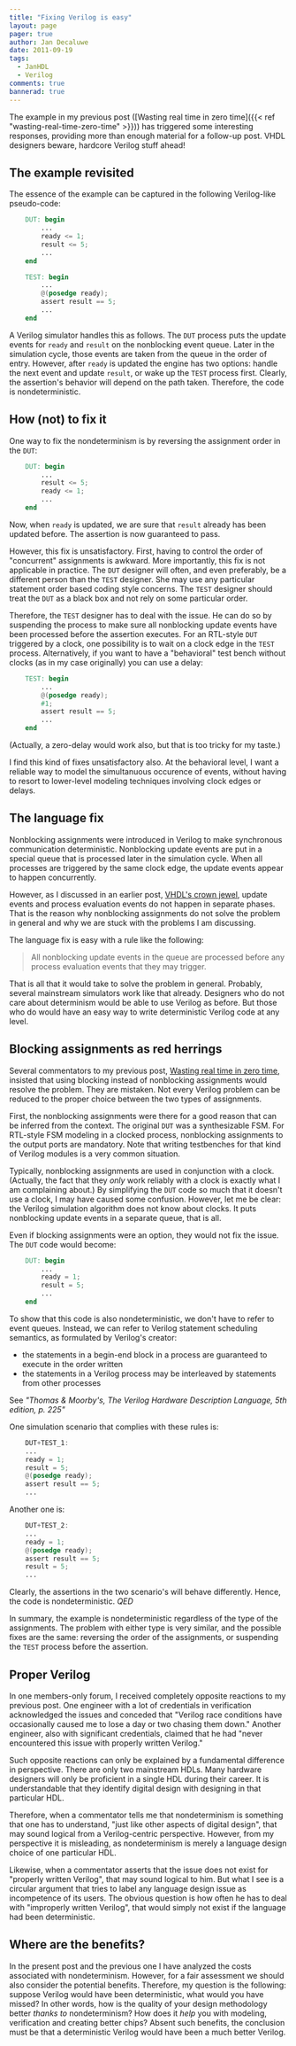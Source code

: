 ```yaml
---
title: "Fixing Verilog is easy"
layout: page 
pager: true
author: Jan Decaluwe
date: 2011-09-19
tags: 
  - JanHDL
  - Verilog
comments: true
bannerad: true
---
```


The example in my previous post ([Wasting real time in zero time]({{< ref "wasting-real-time-zero-time" >}})) has triggered some interesting responses, providing more than enough material for a follow-up post. VHDL designers beware, hardcore Verilog stuff ahead!

## The example revisited

The essence of the example can be captured in the following Verilog-like pseudo-code:

```verilog 
    DUT: begin
        ...
        ready <= 1;
        result <= 5;
        ...
    end

    TEST: begin
        ...
        @(posedge ready);
        assert result == 5;
        ...
    end
```
 
A Verilog simulator handles this as follows. The `DUT` process puts the update events for `ready` and `result` on the nonblocking event queue. Later in the simulation cycle, those events are taken from the queue in the order of entry. However, after `ready` is updated the engine has  two options:  handle the next event and  update  `result`, or wake up the `TEST` process  first. Clearly, the assertion's behavior will depend on the path taken. Therefore, the code is nondeterministic.

## How (not) to fix it

One way to fix the nondeterminism is by reversing the assignment order in the `DUT`:

```verilog 
    DUT: begin
        ...
        result <= 5;
        ready <= 1;
        ...
    end
```

Now, when `ready` is updated, we are sure that `result` already has been updated before. The assertion is now guaranteed to pass.

However, this fix is unsatisfactory. First, having to control the order of "concurrent" assignments is awkward. More importantly, this fix is not applicable in practice. The `DUT` designer will often, and even preferably, be a different person than the `TEST` designer. She may use any particular statement order based coding style concerns. The `TEST` designer should treat the `DUT` as a black box and not rely on some particular order.

Therefore, the `TEST` designer has to deal with the issue. He can do so by suspending the process  to make sure all nonblocking update events have been processed before the assertion executes. For an RTL-style `DUT` triggered by a clock, one possibility is to wait on a clock edge in the `TEST` process. Alternatively, if you want to have a  "behavioral" test bench without clocks (as in my case originally) you can use a delay:

```verilog 
    TEST: begin
        ...
        @(posedge ready);
        #1;
        assert result == 5;
        ...
    end
```

(Actually, a zero-delay would work also, but that is too tricky for my taste.)

I find this kind of fixes unsatisfactory also. At the behavioral level, I want a reliable way to model the simultanuous occurence of events, without having to resort to lower-level modeling techniques involving clock edges or delays.

## The language fix

Nonblocking assignments were introduced in Verilog to make synchronous communication deterministic. Nonblocking update events are put in a special queue that is processed later in the simulation cycle. When all processes are triggered by the same clock edge, the update events appear to happen concurrently.

However, as I discussed in an earlier post, [VHDL's crown jewel](/opinion/jan/vhdls-crown-jewel), update events and process evaluation events do not happen in separate phases. That is the reason why nonblocking assignments do not solve the problem in general and why we are stuck with the problems I am discussing.

The language fix is easy with a rule like the following:

> All nonblocking update events in the queue are processed before any process evaluation events that they may trigger.

That is all that it would take to solve the problem in general. Probably, several mainstream simulators work like that already. Designers who do not care about determinism would be able to use Verilog as before. But those who do would have an easy way to write deterministic Verilog code at any level.

## Blocking assignments as red herrings

Several commentators to my previous post, [Wasting real time in zero time](/opinion/jan/wasting-real-time-zero-time), insisted that using  blocking instead of nonblocking assignments would resolve the problem.  They are mistaken. Not every Verilog problem can be reduced to the proper choice between the two types of assignments. 

First, the nonblocking assignments were there for a good reason that can be inferred from the context. The original `DUT` was a synthesizable FSM. For  RTL-style FSM modeling in a clocked process, nonblocking assignments to the output ports are mandatory. Note that writing testbenches for that kind of Verilog modules is a very common situation.

Typically, nonblocking assignments are used in conjunction with a clock. (Actually, the fact that they *only* work reliably with a clock is exactly what I am complaining about.) By simplifying the `DUT` code so much that it doesn't use a clock, I may have caused some confusion. However, let me be clear: the Verilog simulation algorithm does not know about clocks. It puts nonblocking update events in a separate queue, that is all.

Even if blocking assignments were an option, they would not fix the issue. The `DUT` code would become:

```verilog 
    DUT: begin
        ...
        ready = 1;
        result = 5;
        ...
    end
```

To show that this code  is also nondeterministic, we don't have to refer to event queues. Instead, we can refer to Verilog statement scheduling semantics, as formulated by Verilog's creator:

* the statements in a begin-end block in a process are guaranteed to execute in the order written
* the statements in a Verilog process may be interleaved by statements from other processes

See *"Thomas & Moorby's, The Verilog Hardware Description Language, 5th edition, p. 225"*

One simulation scenario that complies with these rules is:

```verilog
    DUT+TEST_1:
    ...
    ready = 1;
    result = 5;
    @(posedge ready);
    assert result == 5;
    ...
```

Another one is:

```verilog 
    DUT+TEST_2:
    ...
    ready = 1;
    @(posedge ready);
    assert result == 5;
    result = 5;
    ...
```

Clearly, the assertions in the two scenario's will behave differently. Hence, the code is nondeterministic. *QED*

In summary, the example is nondeterministic regardless of the type of the assignments. The problem with either type is very similar, and the possible fixes are the same: reversing the order of the assignments, or suspending the `TEST` process before the assertion.

## Proper Verilog

In one members-only forum, I received completely opposite reactions to my previous post.  One engineer with a lot of credentials in verification acknowledged the issues and conceded that "Verilog race conditions  have occasionally caused me to lose a day or two chasing them down." Another engineer, also with significant credentials, claimed that he had "never encountered this issue with properly written Verilog."

Such opposite reactions can only be explained by a fundamental difference in perspective. There are only two mainstream HDLs. Many hardware designers will only be proficient in a single HDL during their career. It is understandable that they identify digital design with designing in that particular HDL.

Therefore, when a commentator tells me that nondeterminism is something that one has to understand, "just like other aspects of digital design", that may sound logical from a Verilog-centric perspective. However, from my perspective it is misleading, as nondeterminism is merely a language design choice of one particular HDL.

Likewise, when a commentator asserts that the issue does not exist for "properly written Verilog", that may sound logical to him. But what I see is a circular argument that tries to  label any language design issue as incompetence of its users. The obvious question is how often he has to deal with "improperly written Verilog", that would simply not exist if the language had been deterministic.

## Where are the benefits?

In the present post and the previous one I have analyzed the costs associated with nondeterminism. However, for a fair assessment we should also consider the potential benefits.  Therefore, my question is the following: suppose Verilog would have been deterministic, what would you have missed? In other words, how is the quality of your design methodology better *thanks to* nondeterminism?  How does it *help* you with modeling, verification and creating better chips? Absent such benefits, the conclusion must be that a deterministic Verilog would have been a much better Verilog.
